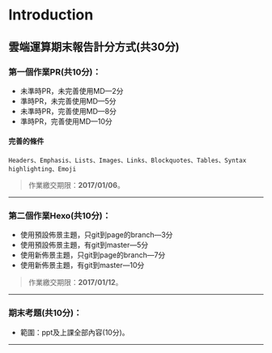 # Introduction

## 雲端運算期末報告計分方式(共30分)

### 第一個作業PR(共10分)：

- 未準時PR，未完善使用MD&mdash;2分
- 準時PR，未完善使用MD&mdash;5分
- 未準時PR，完善使用MD&mdash;8分
- 準時PR，完善使用MD&mdash;10分

#### 完善的條件
```
Headers、Emphasis、Lists、Images、Links、Blockquotes、Tables、Syntax highlighting、Emoji
```

> 作業繳交期限：**2017/01/06**。

***

### 第二個作業Hexo(共10分)：

* 使用預設佈景主題，只git到page的branch&mdash;3分
* 使用預設佈景主題，有git到master&mdash;5分
* 使用新佈景主題，只git到page的branch&mdash;7分
* 使用新佈景主題，有git到master&mdash;10分

> 作業繳交期限：**2017/01/12**。

***

### 期末考題(共10分)：

- 範圍：ppt及上課全部內容(10分)。

***
